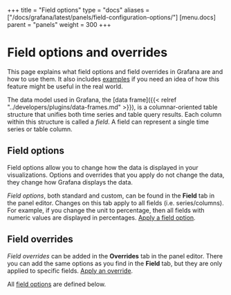 +++
title = "Field options"
type = "docs"
aliases = ["/docs/grafana/latest/panels/field-configuration-options/"]
[menu.docs]
parent = "panels"
weight = 300
+++

# Field options and overrides

This page explains what field options and field overrides in Grafana are and how to use them. It also includes [examples](#examples) if you need an idea of how this feature might be useful in the real world.

The data model used in Grafana, the [data frame]({{< relref "../developers/plugins/data-frames.md" >}}), is a columnar-oriented table structure that unifies both time series and table query results. Each column within this structure is called a _field_. A field can represent a single time series or table column.

## Field options

Field options allow you to change how the data is displayed in your visualizations. Options and overrides that you apply do not change the data, they change how Grafana displays the data.

_Field options_, both standard and custom, can be found in the **Field** tab in the panel editor. Changes on this tab apply to all fields (i.e. series/columns). For example, if you change the unit to percentage, then all fields with numeric values are displayed in percentages. [Apply a field option](#configure-all-fields).

## Field overrides

_Field overrides_ can be added in the **Overrides** tab in the panel editor. There you can add the same options as you find in the **Field** tab, but they are only applied to specific fields. [Apply an override](#override-a-field).

All [field options](#field-options) are defined below.




